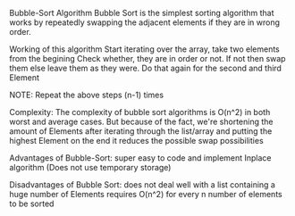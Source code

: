 Bubble-Sort Algorithm
Bubble Sort is the simplest sorting algorithm that works by repeatedly swapping the adjacent elements if they are in wrong order.

Working of this algorithm
Start iterating over the array, take two elements from the begining
Check whether, they are in order or not. If not then swap them else leave them as they were. Do that again for the second and third Element

NOTE: Repeat the above steps (n-1) times

Complexity:
The complexity of bubble sort algorithms is O(n^2) in both worst and average cases.
But because of the fact, we're shortening the amount of Elements after iterating through the list/array and putting the highest Element on the end it reduces the possible swap possibilities

Advantages of Bubble-Sort:
super easy to code and implement
Inplace algorithm (Does not use temporary storage)

Disadvantages of Bubble Sort:
does not deal well with a list containing a huge number of Elements
requires O(n^2) for every n number of elements to be sorted